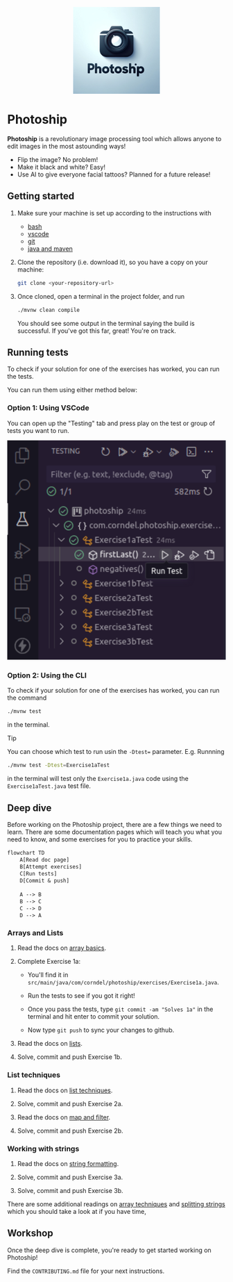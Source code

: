 <p align="center">
  <img width="200px" src="./logo.png" />
</p>

# Photoship

**Photoship** is a revolutionary image processing tool which allows anyone to
edit images in the most astounding ways!

- Flip the image? No problem!
- Make it black and white? Easy!
- Use AI to give everyone facial tattoos? Planned for a future release!

## Getting started

1. Make sure your machine is set up according to the instructions with

   - [bash](https://tech-docs.corndel.com/bash/)
   - [vscode](https://tech-docs.corndel.com/vscode/)
   - [git](https://tech-docs.corndel.com/git/)
   - [java and maven](https://tech-docs.corndel.com/java/installation.html)

1. Clone the repository (i.e. download it), so you have a copy on your machine:

   ```bash
   git clone <your-repository-url>
   ```

1. Once cloned, open a terminal in the project folder, and run

   ```bash
   ./mvnw clean compile
   ```

   You should see some output in the terminal saying the build is successful. If
   you've got this far, great! You're on track.

## Running tests

To check if your solution for one of the exercises has worked, you can run the
tests.

You can run them using either method below:

### Option 1: Using VSCode

You can open up the "Testing" tab and press play on the test or group of tests
you want to run.

![Running tests](image.png)

### Option 2: Using the CLI

To check if your solution for one of the exercises has worked, you can run the
command

```bash
./mvnw test
```

in the terminal.

> [!TIP]
>
> You can choose which test to run usin the `-Dtest=` parameter. E.g. Runnning
>
> ```bash
> ./mvnw test -Dtest=Exercise1aTest
> ```
>
> in the terminal will test only the `Exercise1a.java` code using the
> `Exercise1aTest.java` test file.

## Deep dive

Before working on the Photoship project, there are a few things we need to
learn. There are some documentation pages which will teach you what you need to
know, and some exercises for you to practice your skills.

```mermaid
flowchart TD
    A[Read doc page]
    B[Attempt exercises]
    C[Run tests]
    D[Commit & push]

    A --> B
    B --> C
    C --> D
    D --> A
```

### Arrays and Lists

1. Read the docs on
   [array basics](https://tech-docs.corndel.com/java/arrays.html).

1. Complete Exercise 1a:

   - You'll find it in
     `src/main/java/com/corndel/photoship/exercises/Exercise1a.java`.

   - Run the tests to see if you got it right!

   - Once you pass the tests, type `git commit -am "Solves 1a"` in the terminal
     and hit enter to commit your solution.

   - Now type `git push` to sync your changes to github.

1. Read the docs on [lists](https://tech-docs.corndel.com/java/lists.html).

1. Solve, commit and push Exercise 1b.

### List techniques

1. Read the docs on
   [list techniques](https://tech-docs.corndel.com/java/list-techniques.html).

1. Solve, commit and push Exercise 2a.

1. Read the docs on
   [map and filter](https://tech-docs.corndel.com/java/map-filter.html).

1. Solve, commit and push Exercise 2b.

### Working with strings

1. Read the docs on
   [string formatting](https://tech-docs.corndel.com/java/string-formatting.html).

1. Solve, commit and push Exercise 3a.

1. Solve, commit and push Exercise 3b.

There are some additional readings on
[array techniques](https://tech-docs.corndel.com/java/array-techniques.html) and
[splitting strings](https://tech-docs.corndel.com/java/string-split-join.html)
which you should take a look at if you have time,

## Workshop

Once the deep dive is complete, you're ready to get started working on
Photoship!

Find the `CONTRIBUTING.md` file for your next instructions.
